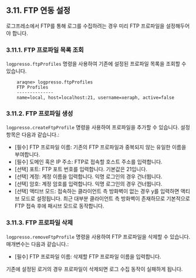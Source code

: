 ## 3.11. FTP 연동 설정 ##

로그프레소에서 FTP를 통해 로그를 수집하려는 경우 미리 FTP 프로파일을 설정해두어야 합니다.

### 3.11.1. FTP 프로파일 목록 조회 ###

`logpresso.ftpProfiles` 명령을 사용하여 기존에 설정된 프로파일 목록을 조회할 수 있습니다.

~~~
    araqne> logpresso.ftpProfiles
    FTP Profiles
    --------------
    name=local, host=localhost:21, username=xeraph, active=false
~~~

### 3.11.2. FTP 프로파일 생성 ###
`logpresso.createFtpProfile` 명령을 사용하여 프로파일을 추가할 수 있습니다. 설정 항목은 다음과 같습니다.:

* [필수] FTP 프로파일 이름: 기존의 FTP 프로파일과 중복되지 않는 유일한 이름을 부여합니다.
* [필수] 도메인 혹은 IP 주소: FTP로 접속할 호스트 주소를 입력합니다.
* [선택] 포트: FTP 포트 번호를 입력합니다. 기본값은 21입니다.
* [선택] 계정: 계정 이름을 입력합니다. 익명 로그인의 경우 건너뜁니다.
* [선택] 암호: 계정 암호를 입력합니다. 익명 로그인의 경우 건너뜁니다.
* [선택] 액티브 모드: 접속하는 클라이언트 측 방화벽이 없는 경우 y를 입력하면 액티브 모드로 설정됩니다. 최근 대부분 클라이언트  측 방화벽이 존재하므로 기본적으로 FTP 접속 후에 패시브 모드로 동작합니다.

### 3.11.3. FTP 프로파일 삭제 ###

`logpresso.removeFtpProfile` 명령을 사용하여 FTP 프로파일을 삭제할 수 있습니다. 매개변수는 다음과 같습니다.:

* [필수] FTP 프로파일 이름: 삭제할 FTP 프로파일 이름을 입력합니다.

기존에 설정된 로거의 경우 프로파일이 삭제되면 로그 수집 동작이 실패하게 됩니다.

